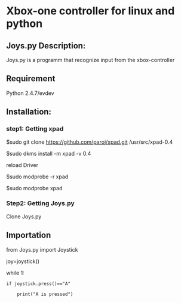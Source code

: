 # Xbox-one controller for linux and python

## Joys.py Description:
Joys.py is a programm that recognize input from the xbox-controller

## Requirement
Python 2.4.7/evdev

## Installation:
### step1: Getting xpad
$sudo git clone https://github.com/paroj/xpad.git /usr/src/xpad-0.4

$sudo dkms install -m xpad -v 0.4

reload Driver

$sudo modprobe -r xpad

$sudo modprobe  xpad

### Step2: Getting Joys.py
Clone Joys.py

## Importation
from Joys.py import Joystick

joy=joystick()

while 1:

    if joystick.press()=="A"
        
        print("A is pressed")


